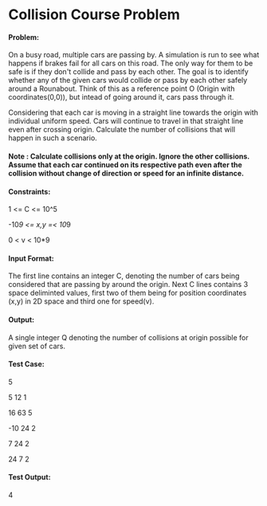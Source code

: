 # Collision Course Problem

#### Problem:
On a busy road, multiple cars are passing by. A simulation is run to see what happens if brakes fail for all cars on this road. The only way for them to be safe is if they don't collide and pass by each other. The goal is to identify whether any of the given cars would collide or pass by each other safely around a Rounabout. Think of this as a reference point O (Origin with coordinates(0,0)), but intead of going around it, cars pass through it.

Considering that each car is moving in a straight line towards the origin with individual uniform speed. Cars will continue to travel in that straight line even after crossing origin. Calculate the number of collisions that will happen in such a scenario.

#### Note : Calculate collisions only at the origin. Ignore the other collisions. Assume that each car continued on its respective path even after the collision without change of direction or speed for an infinite distance.

#### Constraints:
1 <= C <= 10^5

-10*9 <= x,y =< 10*9

0 < v < 10*9


#### Input Format:
The first line contains an integer C, denoting the number of cars being considered that are passing by around the origin.
Next C lines contains 3 space deliminted values, first two of them being for position coordinates (x,y) in 2D space and third one for speed(v).

#### Output:
A single integer Q denoting the number of collisions at origin possible for given set of cars.

#### Test Case:
5

5 12 1

16 63 5

-10 24 2

7 24 2

24 7 2


#### Test Output:
4
